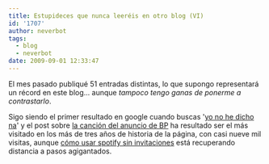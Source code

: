 ```yaml
---
title: Estupideces que nunca leeréis en otro blog (VI)
id: '1707'
author: neverbot
tags:
  - blog
  - neverbot
date: 2009-09-01 12:33:47
---
```


El mes pasado publiqué 51 entradas distintas, lo que supongo representará un récord en este blog... aunque _tampoco tengo ganas de ponerme a contrastarlo_.

Sigo siendo el primer resultado en google cuando buscas '[yo no he dicho na](http://www.google.es/search?q=yo+no+he+dicho+na)' y el post sobre [la canción del anuncio de BP](/la-cancion-del-nuevo-anuncio-de-bp/) ha resultado ser el más visitado en los más de tres años de  historia de la página, con casi nueve mil visitas, aunque [cómo usar spotify sin invitaciones](/probando-spotify-y-como-hacerlo-sin-invitaciones/) está recuperando distancia a pasos agigantados.